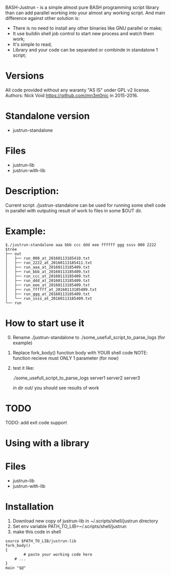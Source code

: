 BASH-Justrun - is a simple almost pure BASH programming script library than can 
add parallel working into your almost any working script.
And main difference against other solution is:
  * There is no need to install any other binaries like GNU parallel or make;
  * It use buildin shell job control to start new process and watch them work;
  * It's simple to read;
  * Library and your code can be separated or combinde in standalone 1 script;


Versions
========
All code provided without any waranty "AS IS" under GPL v2 license.
Authors: Nick Void https://github.com/mn3m0nic in 2015-2016.

Standalone version
==================

  * justrun-standalone

Files
======

  * justrun-lib 
  * justrun-with-lib


Description:
============
Current script ./justrun-standalone can be used for running some shell code in parallel
with outputing result of work to files in some $OUT dir.

Example:
=======
```
$./justrun-standalone aaa bbb ccc ddd eee ffffff ggg ssss 000 2222
$tree
├── out
│   ├── run_000_at_20160113185410.txt
│   ├── run_2222_at_20160113185411.txt
│   ├── run_aaa_at_20160113185409.txt
│   ├── run_bbb_at_20160113185409.txt
│   ├── run_ccc_at_20160113185409.txt
│   ├── run_ddd_at_20160113185409.txt
│   ├── run_eee_at_20160113185409.txt
│   ├── run_ffffff_at_20160113185409.txt
│   ├── run_ggg_at_20160113185409.txt
│   └── run_ssss_at_20160113185409.txt
└── run
```

How to start use it
===================
 0. Rename ./justrun-standalone to ./some_usefull_script_to_parse_logs (for example)
 1. Replace fork_body() function body with YOUR shell code
    NOTE: function recieve must ONLY 1 parameter (for now)
 2. test it like:

    ./some_usefull_script_to_parse_logs server1 server2 server3

    in dir out/ you should see results of work 

TODO
====
 TODO: add exit code support


Using with a library
====================


Files
======

  * justrun-lib 
  * justrun-with-lib

Installation
============

 1. Download new copy of justrun-lib in ~/.scripts/shell/justrun directory
 2. Set env variable PATH_TO_LIB=~/.scripts/shell/justrun
 3. make this code in shell

```
source $PATH_TO_LIB/justrun-lib
fork_body()
{
        # paste your working code here 
	# ...
}
main "$@"
```
